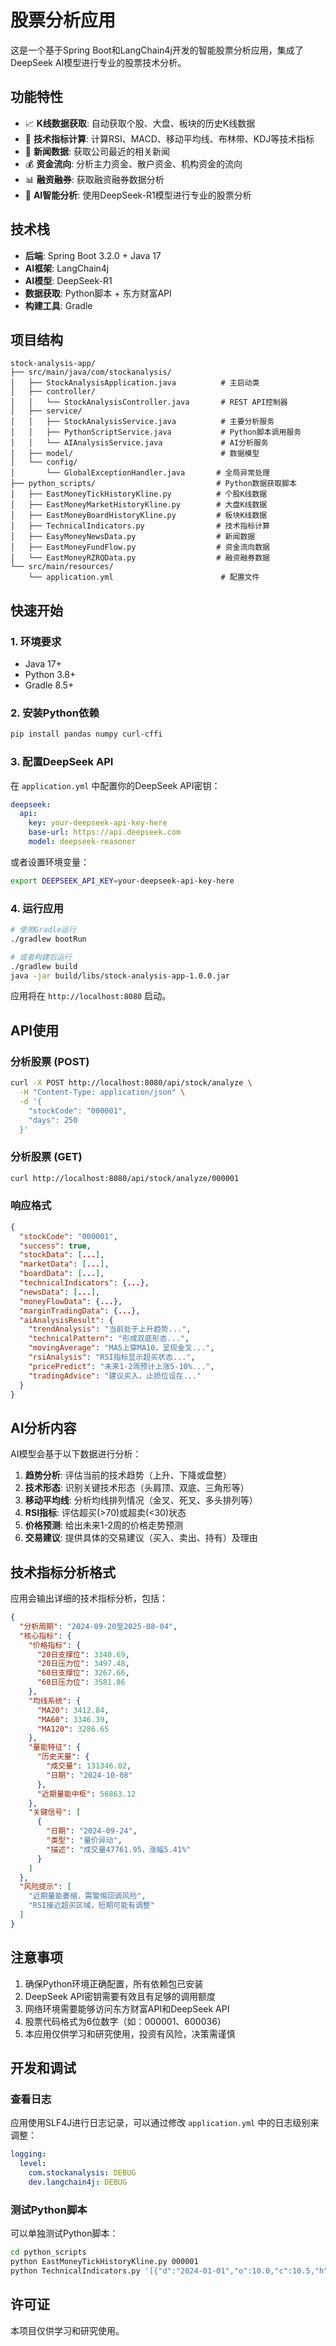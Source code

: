 # 股票分析应用

这是一个基于Spring Boot和LangChain4j开发的智能股票分析应用，集成了DeepSeek AI模型进行专业的股票技术分析。

## 功能特性

- 📈 **K线数据获取**: 自动获取个股、大盘、板块的历史K线数据
- 🔢 **技术指标计算**: 计算RSI、MACD、移动平均线、布林带、KDJ等技术指标
- 📰 **新闻数据**: 获取公司最近的相关新闻
- 💰 **资金流向**: 分析主力资金、散户资金、机构资金的流向
- 📊 **融资融券**: 获取融资融券数据分析
- 🤖 **AI智能分析**: 使用DeepSeek-R1模型进行专业的股票分析

## 技术栈

- **后端**: Spring Boot 3.2.0 + Java 17
- **AI框架**: LangChain4j
- **AI模型**: DeepSeek-R1
- **数据获取**: Python脚本 + 东方财富API
- **构建工具**: Gradle

## 项目结构

```
stock-analysis-app/
├── src/main/java/com/stockanalysis/
│   ├── StockAnalysisApplication.java          # 主启动类
│   ├── controller/
│   │   └── StockAnalysisController.java       # REST API控制器
│   ├── service/
│   │   ├── StockAnalysisService.java          # 主要分析服务
│   │   ├── PythonScriptService.java           # Python脚本调用服务
│   │   └── AIAnalysisService.java             # AI分析服务
│   ├── model/                                 # 数据模型
│   └── config/
│       └── GlobalExceptionHandler.java       # 全局异常处理
├── python_scripts/                           # Python数据获取脚本
│   ├── EastMoneyTickHistoryKline.py          # 个股K线数据
│   ├── EastMoneyMarketHistoryKline.py        # 大盘K线数据
│   ├── EastMoneyBoardHistoryKline.py         # 板块K线数据
│   ├── TechnicalIndicators.py                # 技术指标计算
│   ├── EasyMoneyNewsData.py                  # 新闻数据
│   ├── EastMoneyFundFlow.py                  # 资金流向数据
│   └── EastMoneyRZRQData.py                  # 融资融券数据
└── src/main/resources/
    └── application.yml                        # 配置文件
```

## 快速开始

### 1. 环境要求

- Java 17+
- Python 3.8+
- Gradle 8.5+

### 2. 安装Python依赖

```bash
pip install pandas numpy curl-cffi
```

### 3. 配置DeepSeek API

在 `application.yml` 中配置你的DeepSeek API密钥：

```yaml
deepseek:
  api:
    key: your-deepseek-api-key-here
    base-url: https://api.deepseek.com
    model: deepseek-reasoner
```

或者设置环境变量：

```bash
export DEEPSEEK_API_KEY=your-deepseek-api-key-here
```

### 4. 运行应用

```bash
# 使用Gradle运行
./gradlew bootRun

# 或者构建后运行
./gradlew build
java -jar build/libs/stock-analysis-app-1.0.0.jar
```

应用将在 `http://localhost:8080` 启动。

## API使用

### 分析股票 (POST)

```bash
curl -X POST http://localhost:8080/api/stock/analyze \
  -H "Content-Type: application/json" \
  -d '{
    "stockCode": "000001",
    "days": 250
  }'
```

### 分析股票 (GET)

```bash
curl http://localhost:8080/api/stock/analyze/000001
```

### 响应格式

```json
{
  "stockCode": "000001",
  "success": true,
  "stockData": [...],
  "marketData": [...],
  "boardData": [...],
  "technicalIndicators": {...},
  "newsData": [...],
  "moneyFlowData": {...},
  "marginTradingData": {...},
  "aiAnalysisResult": {
    "trendAnalysis": "当前处于上升趋势...",
    "technicalPattern": "形成双底形态...",
    "movingAverage": "MA5上穿MA10，呈现金叉...",
    "rsiAnalysis": "RSI指标显示超买状态...",
    "pricePredict": "未来1-2周预计上涨5-10%...",
    "tradingAdvice": "建议买入，止损位设在..."
  }
}
```

## AI分析内容

AI模型会基于以下数据进行分析：

1. **趋势分析**: 评估当前的技术趋势（上升、下降或盘整）
2. **技术形态**: 识别关键技术形态（头肩顶、双底、三角形等）
3. **移动平均线**: 分析均线排列情况（金叉、死叉、多头排列等）
4. **RSI指标**: 评估超买(>70)或超卖(<30)状态
5. **价格预测**: 给出未来1-2周的价格走势预测
6. **交易建议**: 提供具体的交易建议（买入、卖出、持有）及理由

## 技术指标分析格式

应用会输出详细的技术指标分析，包括：

```json
{
  "分析周期": "2024-09-20至2025-08-04",
  "核心指标": {
    "价格指标": {
      "20日支撑位": 3340.69,
      "20日压力位": 3497.48,
      "60日支撑位": 3267.66,
      "60日压力位": 3581.86
    },
    "均线系统": {
      "MA20": 3412.84,
      "MA60": 3346.39,
      "MA120": 3286.65
    },
    "量能特征": {
      "历史天量": {
        "成交量": 131346.02,
        "日期": "2024-10-08"
      },
      "近期量能中枢": 56863.12
    },
    "关键信号": [
      {
        "日期": "2024-09-24",
        "类型": "量价异动",
        "描述": "成交量47761.95，涨幅5.41%"
      }
    ]
  },
  "风险提示": [
    "近期量能萎缩，需警惕回调风险",
    "RSI接近超买区域，短期可能有调整"
  ]
}
```

## 注意事项

1. 确保Python环境正确配置，所有依赖包已安装
2. DeepSeek API密钥需要有效且有足够的调用额度
3. 网络环境需要能够访问东方财富API和DeepSeek API
4. 股票代码格式为6位数字（如：000001、600036）
5. 本应用仅供学习和研究使用，投资有风险，决策需谨慎

## 开发和调试

### 查看日志

应用使用SLF4J进行日志记录，可以通过修改 `application.yml` 中的日志级别来调整：

```yaml
logging:
  level:
    com.stockanalysis: DEBUG
    dev.langchain4j: DEBUG
```

### 测试Python脚本

可以单独测试Python脚本：

```bash
cd python_scripts
python EastMoneyTickHistoryKline.py 000001
python TechnicalIndicators.py '[{"d":"2024-01-01","o":10.0,"c":10.5,"h":11.0,"l":9.8,"v":"1000","tu":"1.05"}]'
```

## 许可证

本项目仅供学习和研究使用。